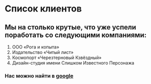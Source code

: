 # Список клиентов
## Мы на столько крутые, что уже успели поработать со следующими компаниями:

1. ООО «Рога и копыта»
2. Издательство «Читый лист»
3. Космопорт «Черезтерновый Кзвёздный»
4. Дизайн-студия имени Слишком Известного Персонажа

### Нас можно найти в [google](https://www.google.com/webhp?hl=ru&sa=X&ved=0ahUKEwitt--f9pKKAxUAAxAIHQTKAf0QPAgI)



